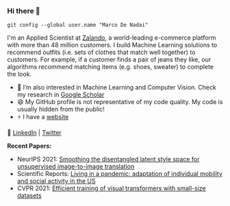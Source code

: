### Hi there 👋

`git config --global user.name "Marco De Nadai"`

I'm an Applied Scientist at [Zalando](https://en.zalando.de), a world-leading e-commerce platform with more than 48 million customers. I build Machine Learning solutions to recommend outfits (i.e. sets of clothes that match well together) to customers. For example, if a customer finds a pair of jeans they like, our algorithms recommend matching items (e.g. shoes, sweater) to complete the look.

- 🌱 I’m also interested in Machine Learning and Computer Vision. Check my research in [Google Scholar](https://scholar.google.com/citations?user=FJ-QYSYAAAAJ)
- 😄 My GitHub profile is not representative of my code quality. My code is usually hidden from the public!
- ⚡ I have a [website](https://www.marcodena.it)

💬 [LinkedIn](https://www.linkedin.com/in/marcodenadai/) | [Twitter](https://twitter.com/denadai2)

**Recent Papers:**

- NeurIPS 2021: [Smoothing the disentangled latent style space for unsupervised image-to-image translation](https://openaccess.thecvf.com/content/CVPR2021/html/Liu_Smoothing_the_Disentangled_Latent_Style_Space_for_Unsupervised_Image-to-Image_Translation_CVPR_2021_paper.html)
- Scientific Reports: [Living in a pandemic: adaptation of individual mobility and social activity in the US](https://arxiv.org/abs/2107.12235)
- CVPR 2021: [Efficient training of visual transformers with small-size datasets](https://arxiv.org/abs/2106.03746)
